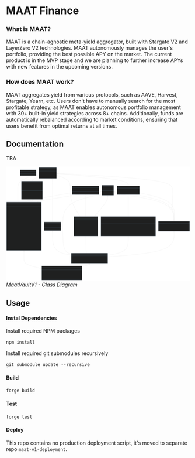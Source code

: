 # MAAT Finance

### What is MAAT?

MAAT is a chain-agnostic meta-yield aggregator, built with Stargate V2 and LayerZero V2 technologies. MAAT autonomously manages the user's portfolio, providing the best possible APY on the market. 
The current product is in the MVP stage and we are planning to further increase APYs with new features in the upcoming versions.

### How does MAAT work?

MAAT aggregates yield from various protocols, such as AAVE, Harvest, Stargate, Yearn, etc. Users don't have to manually search for the most profitable strategy, as MAAT enables autonomous portfolio management with 30+ built-in yield strategies across 8+ chains. Additionally, funds are automatically rebalanced according to market conditions, ensuring that users benefit from optimal returns at all times.

## Documentation

TBA

![MaatVaultV1 Class Diagram](./assets/MaatVaultV1.svg)
*MaatVaultV1 - Class Diagram*
## Usage

#### Instal Dependencies
Install required NPM packages
```shell
npm install
```

Install required git submodules recursively
```shell
git submodule update --recursive
```

#### Build

```shell
forge build
```

#### Test

```shell
forge test
```

#### Deploy
This repo contains no production deployment script, it's moved to separate repo `maat-v1-deployment`.